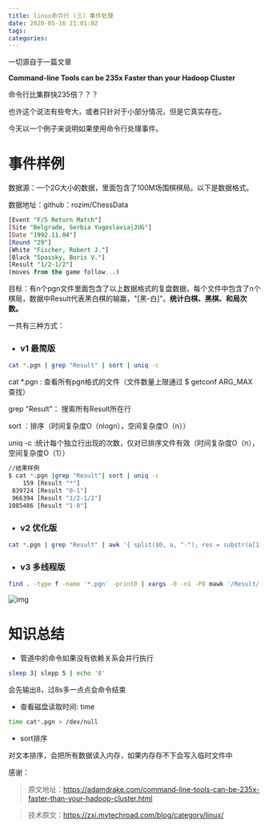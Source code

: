 ```yaml
---
title: linux命令行 (三) 事件处理
date: 2020-05-16 21:01:02
tags:
categories:
---
```


一切源自于一篇文章

**Command-line Tools can be 235x Faster than your Hadoop Cluster**

命令行比集群快235倍？？？

也许这个说法有些夸大，或者只针对于小部分情况，但是它真实存在。

今天以一个例子来说明如果使用命令行处理事件。

# 事件样例

数据源：一个2G大小的数据，里面包含了100M场围棋棋局。以下是数据格式。

数据地址：github：rozim/ChessData

```sql
[Event "F/S Return Match"]
[Site "Belgrade, Serbia Yugoslavia|JUG"]
[Date "1992.11.04"]
[Round "29"]
[White "Fischer, Robert J."]
[Black "Spassky, Boris V."]
[Result "1/2-1/2"]
(moves from the game follow...)
```

目标：有n个pgn文件里面包含了以上数据格式的复盘数据，每个文件中包含了n个棋局，数据中Result代表黑白棋的输赢，"[黑-白]"。**统计白棋、黑棋、和局次数。**

一共有三种方式：

- ### v1 最简版

```bash
cat *.pgn | grep "Result" | sort | uniq -c
```

cat *.pgn : 查看所有pgn格式的文件（文件数量上限通过 $ getconf ARG_MAX 查找）

grep "Result"： 搜索所有Result所在行

sort ：排序（时间复杂度O（nlogn），空间复杂度O（n））

uniq -c :统计每个独立行出现的次数，仅对已排序文件有效（时间复杂度O（n），空间复杂度O（1））

```bash
//结果样例
$ cat *.pgn |grep "Result"| sort | uniq -c
    159 [Result "*"]
 839724 [Result "0-1"]
 966394 [Result "1/2-1/2"]
1085486 [Result "1-0"]
```

- ### v2 优化版

```bash
cat *.pgn | grep "Result" | awk '{ split($0, a, "-"); res = substr(a[1], length(a[1]), 1); if (res == 1) white++; if (res == 0) black++; if (res == 2) draw++;} END { print white+black+draw, white, black, draw }'
```

- ### v3 多线程版

```bash
find . -type f -name '*.pgn' -print0 | xargs -0 -n1 -P8 mawk '/Result/ { split($0, a, "-"); res = substr(a[1], length(a[1]), 1); if (res == 1) white++; if (res == 0) black++; if (res == 2) draw++ } END { print white+black+draw, white, black, draw }' | awk '{games += $1; white += $2; black += $3; draw += $4; } END { print games, white, black, draw }'
```





![img](https://zxi.mytechroad.com/blog/wp-content/uploads/2020/05/cmd-3-12.png)

# 知识总结

- 管道中的命令如果没有依赖关系会并行执行

```bash
sleep 3| slepp 5 | echo '8'
```

会先输出8，过8s多一点点会命令结束

- 查看磁盘读取时间: time

```bash
time cat*.pgn > /dev/null
```

- sort排序

对文本排序，会把所有数据读入内存，如果内存存不下会写入临时文件中



感谢：

> 原文地址：https://adamdrake.com/command-line-tools-can-be-235x-faster-than-your-hadoop-cluster.html

> 技术原文：https://zxi.mytechroad.com/blog/category/linux/